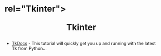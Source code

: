 #  rel="Tkinter"><p align="center">Tkinter<p>
 
* [TkDocs] - This tutorial will quickly get you up and running with the latest Tk from Python...

[TkDocs]: <https://tkdocs.com/tutorial/intro.html>
